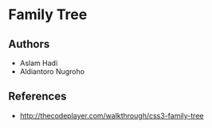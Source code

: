 # Family Tree

## Authors

- Aslam Hadi
- Aldiantoro Nugroho

## References

- http://thecodeplayer.com/walkthrough/css3-family-tree
